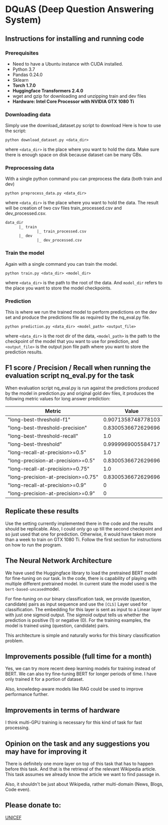 # DQuAS (Deep Question Answering System)

## Instructions for installing and running code 
### Prerequisites
  * Need to have a Ubuntu instance with CUDA installed.
  * Python 3.7
  * Pandas 0.24.0
  * Sklearn
  * **Torch 1.7.0**
  * **Huggingface Transformers 2.4.0**
  * wget and gzip for downloading and unzipping train and dev files
  * **Hardware: Intel Core Processor with NVIDIA GTX 1080 Ti**
  
### Downloading data
  Simply use the download_dataset.py script to download Here is how to use the script:
    
    python download_dataset.py <data_dir>
  
  where `<data_dir>` is the place where you want to hold the data. Make sure there is
  enough space on disk because dataset can be many GBs.

### Preprocessing data
  With a single python command you can preprocess the data (both train and dev)
  
    python preprocess_data.py <data_dir>
    
  where `<data_dir>` is the place where you want to hold the data. The result will be 
  creation of two csv files train_processed.csv and dev_processed.csv.
  
  ```
  data_dir
        |_ train
                |_ train_processed.csv
        |_ dev
                |_ dev_processed.csv
  ```
  
### Train the model
 Again with a single command you can train the model.
 
   ```
   python train.py <data_dir> <model_dir>
   ```
   
 where `<data_dir>` is the path to the root of the data. And `model_dir` refers to the
 place you want to store the model checkpoints.
 
### Prediction
 This is where we run the trained model to perform predictions on the dev set and produce
 the predictions file as required by the nq_eval.py file.
 
   ```
   python prediction.py <data_dir> <model_path> <output_file>
   ```
   
 where `<data_dir>` is the root dir of the data, `<model_path>` is the path to the checkpoint
 of the model that you want to use for prediction, and `<output_file>` is the output json file
 path where you want to store the prediction results.
 
## F1 score / Precision / Recall when running the evaluation script nq\_eval.py for the task

When evaluation script nq_eval.py is run against the predictions produced by the model in
prediction.py and original gold dev files, it produces the following metric values for long
answer prediction:

| Metric | Value|
---------|----------------------------------------------------
"long-best-threshold-f1" | 0.9071358748778103               
"long-best-threshold-precision" | 0.8300536672629696        
"long-best-threshold-recall" | 1.0                         
"long-best-threshold" | 0.9999969005584717                 
"long-recall-at-precision>=0.5" | 1.0                      
"long-precision-at-precision>=0.5" | 0.8300536672629696    
"long-recall-at-precision>=0.75" | 1.0                     
"long-precision-at-precision>=0.75" | 0.8300536672629696   
"long-recall-at-precision>=0.9" | 0                        
"long-precision-at-precision>=0.9" | 0                     

## Replicate these results

 Use the setting currently implemented there in the code and the results should be replicable.
 Also, I could only go up till the second checkpoint and so just used that one for prediction.
 Otherwise, it would have taken more than a week to train on GTX 1080 Ti. Follow the first 
 section for instructions on how to run the program.

## The Neural Network Architecture 

We have used the Huggingface library to load the pretrained BERT model for fine-tuning on our
task. In the code, there is capability of playing with multiple different pretrained model.
In current state the model used is the `bert-based-uncased`model.

For fine-tuning on our binary classification task, we provide (question, candidate) pairs as 
input sequence and use the `[CLS]` Layer used for classification. The embedding for this layer
is sent as input to a Linear layer with just one sigmoid output. The sigmoid output tells us
whether the prediction is positive (1) or negative (0). For the training examples, the model
is trained using (question, candidate) pairs.

This architecture is simple and naturally works for this binary classification problem.

## Improvements possible (full time for a month)

Yes, we can try more recent deep learning models for training instead of BERT. We can also try
fine-tuning BERT for longer periods of time. I have only trained it for a portion of dataset.

Also, knowledeg-aware models like RAG could be used to improve performance further. 

## Improvements in terms of hardware

I think multi-GPU training is necessary for this kind of task for fast processing.

## Opinion on the task and any suggestions you may have for improving it

There is definitely one more layer on top of this task that has to happen 
before this task. And that is the retrieval of the relevant Wikipedia article.
This task assumes we already know the article we want to find passage in.

Also, it shouldn't be just about Wikipedia, rather multi-domain (News, Blogs, Code even).

## Please donate to:

[UNICEF](https://www.unicefusa.org/mission/emergencies/child-refugees-and-migrants?form=FUNSUJMLZDZ&utm_content=taxdeduct1responsive_E2001&ms=cpc_dig_2020_Brand_20200109_google_taxdeduct1responsive_delve_E2001&initialms=cpc_dig_2020_Brand_20200109_google_taxdeduct1responsive_delve_E2001&gclid=Cj0KCQiAzsz-BRCCARIsANotFgN5fgFXSgUWaUHVRpfO37gI2DULk_Aqco9x2JrK4LNYUNhCz_cGebMaApc3EALw_wcB)

